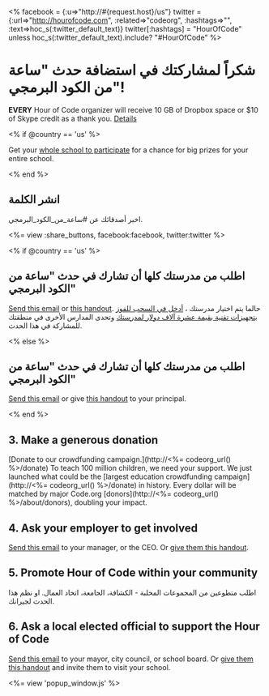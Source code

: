 <% facebook = {:u=>"http://#{request.host}/us"}
                      twitter = {:url=>"http://hourofcode.com", :related=>"codeorg", :hashtags=>"", :text=>hoc_s(:twitter_default_text)}
                      twitter[:hashtags] = "HourOfCode" unless hoc_s(:twitter_default_text).include? "#HourOfCode" %>



# شكراً لمشاركتك في استضافة حدث "ساعة من الكود البرمجي"!

**EVERY** Hour of Code organizer will receive 10 GB of Dropbox space or $10 of Skype credit as a thank you. [Details](<%= hoc_uri('/prizes') %>)

<% if @country == 'us' %>

Get your [whole school to participate](<%= hoc_uri('/prizes') %>) for a chance for big prizes for your entire school.

<% end %>

## انشر الكلمة

اخبر أصدقائك عن #ساعة_من_الكود_البرمجي.

<%= view :share_buttons, facebook:facebook, twitter:twitter %>

<% if @country == 'us' %>

## اطلب من مدرستك كلها أن تشارك في حدث "ساعة من الكود البرمجي"

[Send this email](<%= hoc_uri('/resources#email') %>) or [this handout](http://hourofcode.com/files/schools-handout.pdf). حالما يتم اختيار مدرستك ، [أدخل في السحب للفوز بتجهيزات تقنية بقيمة عشرة آلاف دولار لمدرستك](/prizes) وتحدى المدارس الأخرى في منطقتك للمشاركة في هذا الحدث.

<% else %>

## اطلب من مدرستك كلها أن تشارك في حدث "ساعة من الكود البرمجي"

[Send this email](<%= hoc_uri('/resources#email') %>) or give [this handout](http://hourofcode.com/files/schools-handout.pdf) to your principal.

<% end %>

## 3. Make a generous donation

[Donate to our crowdfunding campaign.](http://<%= codeorg_url() %>/donate) To teach 100 million children, we need your support. We just launched what could be the [largest education crowdfunding campaign](http://<%= codeorg_url() %>/donate) in history. Every dollar will be matched by major Code.org [donors](http://<%= codeorg_url() %>/about/donors), doubling your impact.

## 4. Ask your employer to get involved

[Send this email](<%= hoc_uri('/resources#email') %>) to your manager, or the CEO. Or [give them this handout](http://hourofcode.com/resources/hoc-one-pager.pdf).

## 5. Promote Hour of Code within your community

اطلب متطوعين من المجموعات المحلبة - الكشافة، الجامعة، اتحاد العمال. او نظم هذا الحدث لجيرانك.

## 6. Ask a local elected official to support the Hour of Code

[Send this email](<%= hoc_uri('/resources#politicians') %>) to your mayor, city council, or school board. Or [give them this handout](http://hourofcode.com/resources/hoc-one-pager.pdf) and invite them to visit your school.

<%= view 'popup_window.js' %>